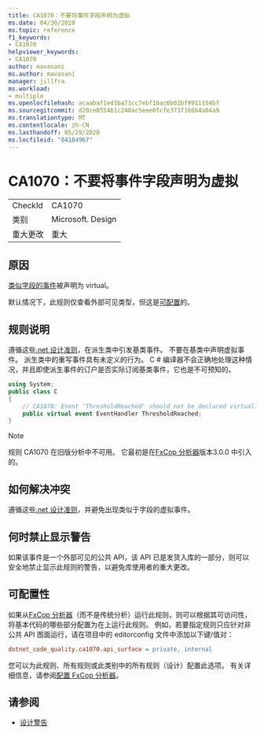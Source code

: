 ```yaml
---
title: CA1070：不要将事件字段声明为虚拟
ms.date: 04/30/2020
ms.topic: reference
f1_keywords:
- CA1070
helpviewer_keywords:
- CA1070
author: mavasani
ms.author: mavasani
manager: jillfra
ms.workload:
- multiple
ms.openlocfilehash: acaabaf1ed1ba71cc7ebf16ac6b02bf9911154bf
ms.sourcegitcommit: d20ce855461c240ac5eee0fcfe373f166b4a04a9
ms.translationtype: MT
ms.contentlocale: zh-CN
ms.lasthandoff: 05/29/2020
ms.locfileid: "84184967"
---
```

# <a name="ca1070-do-not-declare-event-fields-as-virtual"></a>CA1070：不要将事件字段声明为虚拟

|||
|-|-|
|CheckId|CA1070|
|类别|Microsoft. Design|
|重大更改|重大|

## <a name="cause"></a>原因

[类似字段的事件](/dotnet/csharp/language-reference/language-specification/classes#field-like-events)被声明为 virtual。

默认情况下，此规则仅查看外部可见类型，但这是[可配置](#configurability)的。

## <a name="rule-description"></a>规则说明

遵循这些[.net 设计准则](/dotnet/csharp/programming-guide/events/how-to-raise-base-class-events-in-derived-classes)，在派生类中引发基类事件。 不要在基类中声明虚拟事件。 派生类中的重写事件具有未定义的行为。 C # 编译器不会正确地处理这种情况，并且即使派生事件的订户是否实际订阅基类事件，它也是不可预知的。

```csharp
using System;
public class C
{
    // CA1070: Event 'ThresholdReached' should not be declared virtual.
    public virtual event EventHandler ThresholdReached;
}
```

> [!NOTE]
> 规则 CA1070 在旧版分析中不可用。 它最初是在[FxCop 分析器](https://www.nuget.org/packages/Microsoft.CodeAnalysis.FxCopAnalyzers)版本3.0.0 中引入的。

## <a name="how-to-fix-violations"></a>如何解决冲突

遵循这些[.net 设计准则](/dotnet/csharp/programming-guide/events/how-to-raise-base-class-events-in-derived-classes)，并避免出现类似于字段的虚拟事件。

## <a name="when-to-suppress-warnings"></a>何时禁止显示警告

如果该事件是一个外部可见的公共 API，该 API 已是发货入库的一部分，则可以安全地禁止显示此规则的警告，以避免库使用者的重大更改。

## <a name="configurability"></a>可配置性

如果从[FxCop 分析器](install-fxcop-analyzers.md)（而不是传统分析）运行此规则，则可以根据其可访问性，将基本代码的哪些部分配置为在上运行此规则。 例如，若要指定规则只应针对非公共 API 图面运行，请在项目中的 editorconfig 文件中添加以下键/值对：

```ini
dotnet_code_quality.ca1070.api_surface = private, internal
```

您可以为此规则、所有规则或此类别中的所有规则（设计）配置此选项。 有关详细信息，请参阅[配置 FxCop 分析器](configure-fxcop-analyzers.md)。

## <a name="see-also"></a>请参阅

- [设计警告](design-warnings.md)
